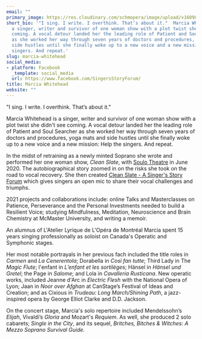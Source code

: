 ```yaml
---
email: ""
primary_image: https://res.cloudinary.com/schmopera/image/upload/v1609881261/media/2021/01/marcia_whitehead_headshot5_afhmon.jpg
short_bio: '"I sing. I write. I overthink. That’s about it."  Marcia Whitehead is
  a singer, writer and survivor of one woman show with a plot twist she didn''t see
  coming. A vocal detour landed her the leading role of Patient and Soul Searcher
  as she worked her way through seven years of doctors and procedures, yoga mats and
  side hustles until she finally woke up to a new voice and a new mission: Help the
  singers. And repeat.'
slug: marcia-whitehead
social_media:
- platform: Facebook
  _template: social_media
  url: https://www.facebook.com/SingersStoryForum/
title: Marcia Whitehead
website: ""
---
```

"I sing. I write. I overthink. That’s about it."

Marcia Whitehead is a singer, writer and survivor of one woman show with a plot twist she didn't see coming. A vocal detour landed her the leading role of Patient and Soul Searcher as she worked her way through seven years of doctors and procedures, yoga mats and side hustles until she finally woke up to a new voice and a new mission: Help the singers. And repeat.

In the midst of retraining as a newly minted Soprano she wrote and performed her one woman show, _Clean Slate_, with [Soulo Theatre](https://www.soulo.ca/soulo-theatre) in June 2020. The autobiographical story zoomed in on the risks she took on the road to vocal recovery. She then created [Clean Slate - A Singer's Story Forum](https://www.facebook.com/SingersStoryForum/?view_public_for=100776468397073) which gives singers an open mic to share their vocal challenges and triumphs.

2021 projects and collaborations include: online Talks and Masterclasses on Patience, Perseverance and the Personal Investments needed to build a Resilient Voice; studying Mindfulness, Meditation, Neuroscience and Brain Chemistry at McMaster University, and writing a memoir.

An alumnus of L'Atelier Lyrique de L'Opéra de Montréal Marcia spent 15 years singing professionally as soloist on Canada's Operatic and Symphonic stages.

Her most notable portrayals in her previous fach included the title roles in _Carmen_ and _La Cenerentola_; Dorabella in _Così fan tutte_; Third Lady in The _Magic Flute_; l'enfant in _L’enfant et les sortilèges_; Hänsel in _Hänsel und Gretel_; the Page in _Salome_; and Lola in _Cavalleria Rusticana_. New operatic works, included Jeanne d'Arc in _Electric Flesh_ with the National Opera of Lyon; Jaan in _Noor over Afghan_ at CanStage’s Festival of Ideas and Creation; and as Cixious in _Trudeau: Long March/Shining Path_, a jazz-inspired opera by George Elliot Clarke and D.D. Jackson.

On the concert stage, Marcia's solo repertoire included Mendelssohn’s _Elijah_, Vivaldi’s _Gloria_ and Mozart's _Requiem_. As well, she produced 2 solo cabarets; _Single in the City_, and its sequel, _Britches, Bitches & Witches: A Mezzo Soprano Survival Guide_.